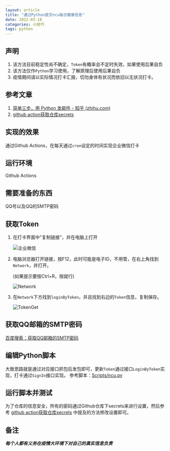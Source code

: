 ```yaml
---
layout: article
title: "通过Python提交ncu每日健康信息"
date: 2022-03-18
categories: 小技巧
tags: python
---
```


## 声明

1. 该方法目前稳定性尚不确定，`Token`有概率会不定时失效，如果使用后果自负
2. 该方法仅作`Python`学习使用，了解原理后使用后果自负
3. 疫情期间请以实际情况打卡汇报，切勿身体有状况而依旧以无状况打卡。

## 参考文章

1. [简单三步，用 Python 发邮件 - 知乎 (zhihu.com)](https://zhuanlan.zhihu.com/p/24180606?theme=dark)
2. [github action获取仓库secrets](https://nekokiku.cn/2020/12/22/2020-12-22-Github-Action%E4%B8%ADpython%E8%8E%B7%E5%8F%96%E4%BB%93%E5%BA%93%E7%9A%84secrets/)

## 实现的效果

​通过Github Actions，在每天通过`cron`设定的时间实现企业微信打卡

## 运行环境

Github Actions

## 需要准备的东西

QQ号以及QQ的SMTP密码

## 获取Token

1. 在打卡界面中"复制链接"，并在电脑上打开

   ![企业微信](https://lsky.halc.top/DH7lVf.png)

2. 电脑浏览器打开链接，按F12，此时可能是电子ID，不用管，在右上角找到`Network`，并打开。

   (如果提示要按Ctrl+R，按就行)

   ![Network](https://lsky.halc.top/Xl1nNE.png)

3. 在`Network`下方找到`loginByToken`，并且找到右边的`Token`信息，复制保存。

   ![TokenGet](https://lsky.halc.top/IpnCQJ.png)

## 获取QQ邮箱的SMTP密码

[百度搜索：获取QQ邮箱的SMTP密码](https://www.baidu.com/s?wd=%E8%8E%B7%E5%8F%96QQ%E9%82%AE%E7%AE%B1%E7%9A%84SMTP%E5%AF%86%E7%A0%81)

## 编辑Python脚本

大致思路就是通过对应接口抓包后发包即可，更新`Token`通过接口`LoginByToken`实现，打卡通过`SignIn`接口实现。
参考脚本：[Scripts/ncu.py](https://github.com/HalcyonAzure/Scripts/blob/master/python/ncu.py)

## 运行脚本并测试

为了仓库的信息安全，所有的密码通过Github仓库下secrets来进行设置，然后参考 [github action获取仓库secrets](https://nekokiku.cn/2020/12/22/2020-12-22-Github-Action%E4%B8%ADpython%E8%8E%B7%E5%8F%96%E4%BB%93%E5%BA%93%E7%9A%84secrets/) 中提及的方法修改设置即可。

## 备注

***每个人都有义务在疫情大环境下对自己的真实信息负责***
